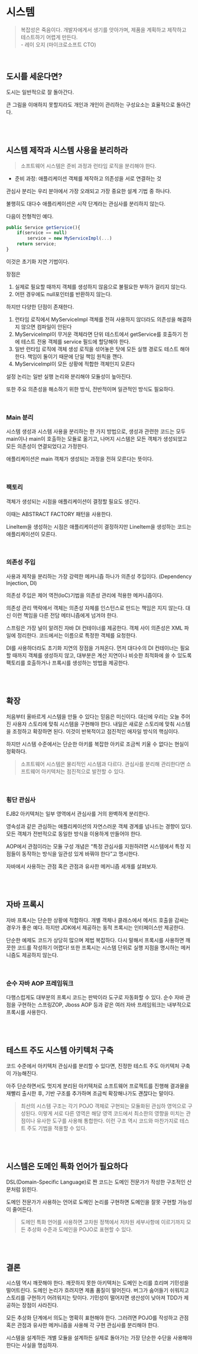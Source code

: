 # 시스템

> 복잡성은 죽음이다. 개발자에게서 생기를 앗아가며, 제품을 계획하고 제작하고 테스트하기 어렵게 만든다. <br />
> \- 레이 오지 (마이크로소프트 CTO)
> 

<br />

## 도시를 세운다면?

도시는 일반적으로 잘 돌아간다. 

큰 그림을 이애하지 못할지라도 개인과 개인이 관리하는 구성요소는 효율적으로 돌아간다.

<br /><br />

## 시스템 제작과 시스템 사용을 분리하라

> 소프트웨어 시스템은 준비 과정과 런타임 로직을 분리해야 한다.
* 준비 과정: 애플리케이션 객체를 제작하고 의존성을 서로 연결하는 것
> 

관심사 분리는 우리 분야에서 가장 오래되고 가장 중요한 설계 기법 중 하나다.

불행히도 대다수 애플리케이션은 시작 단계라는 관심사를 분리하지 않는다.

다음이 전형적인 예다.

```jsx
public Service getService(){
	if(service == null) 
		service = new MyServiceImpl(...) 
	return service;
}
```

이것은 초기화 지연 기법이다.

장점은

1. 실제로 필요할 때까지 객체를 생성하지 않음으로 불필요한 부하가 걸리지 않는다.
2. 어떤 경우에도 null포인터를 반환하지 않는다.

하지만 다양한 단점이 존재한다.

1. 런타임 로직에서 MyServiceImpl 객체를 전혀 사용하지 않더라도 의존성을 해결하지 않으면 컴파일이 안된다
2. MyServiceImpl이 무거운 객체라면 단위 테스트에서 getService를 호출하기 전에 테스트 전용 객체를 service 필드에 할당해야 한다.
3. 일반 런타임 로직에 객체 생성 로직을 섞어놓은 탓에 모든 실행 경로도 테스트 해야 한다. 책임이 둘이기 때문에 단일 책임 원칙을 깬다.
4. MyServiceImpl이 모든 상황에 적합한 객체인지 모른다

설정 논리는 일반 실행 논리와 분리해야 모듈성이 높아진다.

또한 주요 의존성을 해소하기 위한 방식, 전반적이며 일관적인 방식도 필요하다.

<br />

### **Main 분리**

시스템 생성과 시스템 사용을 분리하는 한 가지 방법으로, 생성과 관련한 코드는 모두 main이나 main이 호출하는 모듈로 옮기고, 나머지 시스템은 모든 객체가 생성되었고 모든 의존성이 연결되었다고 가정한다.

애플리케이션은 main 객체가 생성되는 과정을 전혀 모른다는 뜻이다.

<br />

### 팩토리

객체가 생성되는 시점을 애플리케이션이 결정할 필요도 생긴다.

이때는 ABSTRACT FACTORY 패턴을 사용한다.

LineItem을 생성하는 시점은 애플리케이션이 결정하지만 LineItem을 생성하는 코드는 애플리케이션이 모른다.

<br />

### 의존성 주입

사용과 제작을 분리하는 가장 강력한 메커니즘 하나가 의존성 주입이다. (Dependency Injection, DI)

의존성 주입은 제어 역전(IoC)기법을 의존성 관리에 적용한 메커니즘이다. 

의존성 관리 맥락에서 객체는 의존성 자체를 인스턴스로 만드는 책임은 지지 않는다. 대신 이런 책임을 다른 전담 메터니즘에게 넘겨야 한다.

스프링은 가장 널이 알려진 자바 DI 컨테이너를 제공한다. 객체 사이 의존성은 XML 파일에 정리한다. 코드에서는 이름으로 특정한 객체를 요청한다. 

DI를 사용하더라도 초기화 지연의 장점을 가져온다. 먼저 대다수의 DI 컨테이너는 필요할 때까지 객체를 생성하지 않고, 대부분은 계산 지연이나 비슷한 최적화에 쓸 수 있도록 팩토리를 호출하거나 프록시를 생성하는 방법을 제공한다.

<br /><br />

## 확장

처음부터 올바르게 시스템을 만들 수 있다는 믿음은 미신이다. 대신에 우리는 오늘 주어진 사용자 스토리에 맞춰 시스템을 구현해야 한다. 내일은 새로운 스토리에 맞춰 시스템을 조정하고 확장하면 된다. 이것이 반복적이고 점진적인 애자일 방식의 핵심이다.

하지만 시스템 수준에서는 단순한 아키를 복잡한 아키로 조금씩 키울 수 없다는 현실이 정확하다. 

> 소프트웨어 시스템은 물리적인 시스템과 다르다. 관심사를 분리해 관리한다면 소프트웨어 아키텍처는 점진적으로 발전할 수 있다.
> 

<br />

### **횡단 관심사**

EJB2 아키텍처는 일부 영역에서 관심사를 거의 완벽하게 분리한다. 

영속성과 같은 관심하는 애플리케이션의 자연스러운 객체 경계를 넘나드는 경향이 있다. 모든 객체가 전반적으로 동일한 방식을 이용하게 만들어야 한다.

AOP에서 관점이라는 모듈 구성 개념은 “특정 관심사를 지원하려면 시스템에서 특정 지점들이 동작하는 방식을 일관성 있게 바꿔야 한다”고 명시한다.

자바에서 사용하는 관점 혹은 관점과 유사한 메커니즘 세개를 살펴보자.

<br /><br />

## 자바 프록시

자바 프록시는 단순한 상황에 적합하다. 개별 객체나 클래스에서 메서드 호출을 감싸는 경우가 좋은 예다. 하지만 JDK에서 제공하는 동적 프록시는 인터페이스만 제공한다.

단순한 예제도 코드가 상당히 많으며 제법 복잡하다. 다시 말해서 프록시를 사용하면 깨끗한 코드를 작성하기 어렵다! 또한 프록시는 시스템 단위로 실행 지점을 명시하는 메커니즘도 제공하지 않는다.

<br />

### 순수 자바 AOP 프레임워크

다행스럽게도 대부분의 프록시 코드는 판박이라 도구로 자동화할 수 있다. 순수 자바 관점을 구현하는 스프링ZOP, Jboss AOP 등과 같은 여러 자바 프레임워크는 내부적으로 프록시를 사용한다.

<br /><br />

## 테스트 주도 시스템 아키텍처 구축

코드 수준에서 아키텍처 관심사를 분리할 수 있다면, 진정한 테스트 주도 아키텍처 구축이 가능해진다.

아주 단순하면서도 멋지게 분리된 아키텍처로 소프트웨어 프로젝트를 진행해 결과물을 재빨리 출시한 후, 기반 구조를 추가하며 조금씩 확장해나가도 괜찮다는 말이다.

> 최선의 시스템 구조는 각기 POJO 객체로 구현되는 모듈화된 관심하 영억으로 구성된다. 이렇게 서로 다른 영역은 해당 영역 코드에서 최소한의 영향을 미치는 관점이나 유사한 도구를 사용해 통합한다. 이런 구조 역시 코드와 마찬가지로 테스트 주도 기법을 적용할 수 있다.
> 

<br /><br />

## 시스템은 도메인 특화 언어가 필요하다

DSL(Domain-Specific Language)로 짠 코드는 도메인 전문가가 작성한 구조적인 산문처럼 읽힌다.

도메인 전문가가 사용하는 언어로 도메인 논리를 구현하면 도메인을 잘못 구현할 가능성이 줄어든다.

> 도메인 특화 언어를 사용하면 고차원 정책에서 저차원 세부사항에 이르기까지 모든 추상화 수준과 도메인을 POJO로 표현할 수 있다.
> 

<br /><br />

## 결론

시스템 역시 깨끗해야 한다. 깨끗하지 못한 아키텍처는 도메인 논리를 흐리며 기민성을 떨어트린다. 도메인 논리가 흐려지면 제품 품질이 떨어진다. 버그가 숨어들기 쉬워지고 스토리를 구현하기 어려워지는 탓이다. 기민성이 떨어지면 생산성이 낮아져 TDD가 제공하는 장점이 사라진다.

 모든 추상화 단계에서 의도는 명확히 표현해야 한다. 그러려면 POJO를 작성하고 관점 혹은 관점과 유사한 메커니즘을 사용해 각 구현 관심사를 분리해야 한다.

 시스템을 설계하든 개별 모듈을 설계하든 실제로 돌아가는 가장 단순한 수단을 사용해야 한다는 사실을 명심하자.